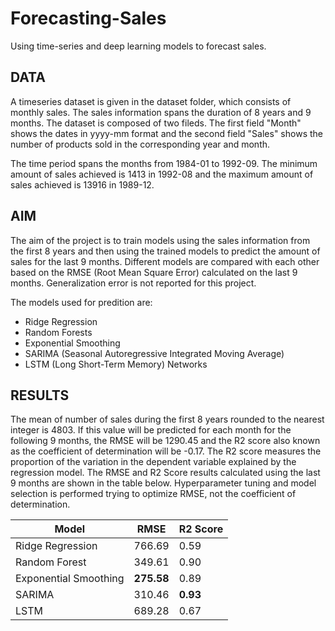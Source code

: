 # Forecasting-Sales
Using time-series and deep learning models to forecast sales.

## DATA
A timeseries dataset is given in the dataset folder, which consists of monthly sales. The sales information spans the duration of 8 years and 9 months. The dataset is composed of two fileds. The first field "Month" shows the dates in yyyy-mm format and the second field "Sales" shows the number of products sold in the corresponding year and month.  

The time period spans the months from 1984-01 to 1992-09. The minimum amount of sales achieved is 1413 in 1992-08 and the maximum amount of sales achieved is 13916 in 1989-12. 

## AIM 
The aim of the project is to train models using the sales information from the first 8 years and then using the trained models to predict the amount of sales for the last 9 months. Different models are compared with each other based on the RMSE (Root Mean Square Error) calculated on the last 9 months. Generalization error is not reported for this project. 

The models used for predition are:
* Ridge Regression
* Random Forests
* Exponential Smoothing
* SARIMA (Seasonal Autoregressive Integrated Moving Average)
* LSTM (Long Short-Term Memory) Networks

## RESULTS
The mean of number of sales during the first 8 years rounded to the nearest integer is 4803. If this value will be predicted for each month for the following 9 months, the RMSE will be 1290.45 and the R2 score also known as the coefficient of determination will be -0.17. The R2 score measures the proportion of the variation in the dependent variable explained by the regression model. The RMSE and R2 Score results calculated using the last 9 months are shown in the table below. Hyperparameter tuning and model selection is performed trying to optimize RMSE, not the coefficient of determination.   

Model | RMSE | R2 Score
--- | --- | ---
Ridge Regression | 766.69 | 0.59 
Random Forest | 349.61 | 0.90
Exponential Smoothing | __275.58__ | 0.89
SARIMA | 310.46 | __0.93__
LSTM | 689.28 | 0.67 
